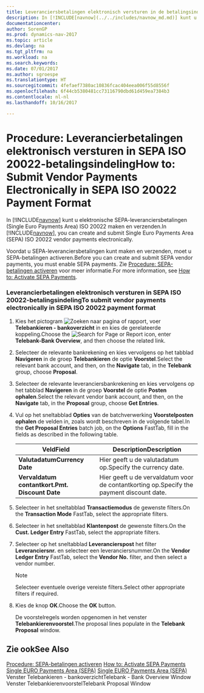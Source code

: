 ```yaml
---
title: Leveranciersbetalingen elektronisch versturen in de betalingsindeling SEPA ISO 20022
description: In [!INCLUDE[navnow](../../includes/navnow_md.md)] kunt u elektronische SEPA-leveranciersbetalingen (Single Euro Payments Area) ISO 20022 maken en verzenden.
documentationcenter: 
author: SorenGP
ms.prod: dynamics-nav-2017
ms.topic: article
ms.devlang: na
ms.tgt_pltfrm: na
ms.workload: na
ms.search.keywords: 
ms.date: 07/01/2017
ms.author: sgroespe
ms.translationtype: HT
ms.sourcegitcommit: 4fefaef7380ac10836fcac404eea006f55d8556f
ms.openlocfilehash: 6f44cb5380481cc73116790dbd61d459ea7384b3
ms.contentlocale: nl-nl
ms.lasthandoff: 10/16/2017

---
```

# <a name="how-to-submit-vendor-payments-electronically-in-sepa-iso-20022-payment-format"></a><span data-ttu-id="0491e-103">Procedure: Leverancierbetalingen elektronisch versturen in SEPA ISO 20022-betalingsindeling</span><span class="sxs-lookup"><span data-stu-id="0491e-103">How to: Submit Vendor Payments Electronically in SEPA ISO 20022 Payment Format</span></span>
<span data-ttu-id="0491e-104">In [!INCLUDE[navnow](../../includes/navnow_md.md)] kunt u elektronische SEPA-leveranciersbetalingen (Single Euro Payments Area) ISO 20022 maken en verzenden.</span><span class="sxs-lookup"><span data-stu-id="0491e-104">In [!INCLUDE[navnow](../../includes/navnow_md.md)], you can create and submit Single Euro Payments Area (SEPA) ISO 20022 vendor payments electronically.</span></span>  
  
 <span data-ttu-id="0491e-105">Voordat u SEPA-leveranciersbetalingen kunt maken en verzenden, moet u SEPA-betalingen activeren.</span><span class="sxs-lookup"><span data-stu-id="0491e-105">Before you can create and submit SEPA vendor payments, you must enable SEPA payments.</span></span> <span data-ttu-id="0491e-106">Zie [Procedure: SEPA-betalingen activeren](how-to-activate-sepa-payments.md) voor meer informatie.</span><span class="sxs-lookup"><span data-stu-id="0491e-106">For more information, see [How to: Activate SEPA Payments](how-to-activate-sepa-payments.md).</span></span>  
  
### <a name="to-submit-vendor-payments-electronically-in-sepa-iso-20022-payment-format"></a><span data-ttu-id="0491e-107">Leverancierbetalingen elektronisch versturen in SEPA ISO 20022-betalingsindeling</span><span class="sxs-lookup"><span data-stu-id="0491e-107">To submit vendor payments electronically in SEPA ISO 20022 payment format</span></span>  
  
1.  <span data-ttu-id="0491e-108">Kies het pictogram ![Zoeken naar pagina of rapport](media/ui-search/search_small.png "pictogram Zoeken naar pagina of rapport"), voer **Telebankieren - bankoverzicht** in en kies de gerelateerde koppeling.</span><span class="sxs-lookup"><span data-stu-id="0491e-108">Choose the ![Search for Page or Report](media/ui-search/search_small.png "Search for Page or Report icon") icon, enter **Telebank-Bank Overview**, and then choose the related link.</span></span>  
  
2.  <span data-ttu-id="0491e-109">Selecteer de relevante bankrekening en kies vervolgens op het tabblad **Navigeren** in de groep **Telebankieren** de optie **Voorstel**.</span><span class="sxs-lookup"><span data-stu-id="0491e-109">Select the relevant bank account, and then, on the **Navigate** tab, in the **Telebank** group, choose **Proposal**.</span></span>  
  
3.  <span data-ttu-id="0491e-110">Selecteer de relevante leveranciersbankrekening en kies vervolgens op het tabblad **Navigeren** in de groep **Voorstel** de optie **Posten ophalen**.</span><span class="sxs-lookup"><span data-stu-id="0491e-110">Select the relevant vendor bank account, and then, on the **Navigate** tab, in the **Proposal** group, choose **Get Entries**.</span></span>  
  
4.  <span data-ttu-id="0491e-111">Vul op het sneltabblad **Opties** van de batchverwerking **Voorstelposten ophalen** de velden in, zoals wordt beschreven in de volgende tabel.</span><span class="sxs-lookup"><span data-stu-id="0491e-111">In the **Get Proposal Entries** batch job, on the **Options** FastTab, fill in the fields as described in the following table.</span></span>  
  
    |<span data-ttu-id="0491e-112">Veld</span><span class="sxs-lookup"><span data-stu-id="0491e-112">Field</span></span>|<span data-ttu-id="0491e-113">Description</span><span class="sxs-lookup"><span data-stu-id="0491e-113">Description</span></span>|  
    |---------------------------------|---------------------------------------|  
    |<span data-ttu-id="0491e-114">**Valutadatum**</span><span class="sxs-lookup"><span data-stu-id="0491e-114">**Currency Date**</span></span>|<span data-ttu-id="0491e-115">Hier geeft u de valutadatum op.</span><span class="sxs-lookup"><span data-stu-id="0491e-115">Specify the currency date.</span></span>|  
    |<span data-ttu-id="0491e-116">**Vervaldatum contantkort.**</span><span class="sxs-lookup"><span data-stu-id="0491e-116">**Pmt. Discount Date**</span></span>|<span data-ttu-id="0491e-117">Hier geeft u de vervaldatum voor de contantkorting op.</span><span class="sxs-lookup"><span data-stu-id="0491e-117">Specify the payment discount date.</span></span>|  
  
5.  <span data-ttu-id="0491e-118">Selecteer in het sneltabblad **Transactiemodus** de gewenste filters.</span><span class="sxs-lookup"><span data-stu-id="0491e-118">On the **Transaction Mode** FastTab, select the appropriate filters.</span></span>  
  
6.  <span data-ttu-id="0491e-119">Selecteer in het sneltabblad **Klantenpost** de gewenste filters.</span><span class="sxs-lookup"><span data-stu-id="0491e-119">On the **Cust. Ledger Entry** FastTab, select the appropriate filters.</span></span>  
  
7.  <span data-ttu-id="0491e-120">Selecteer op het sneltabblad **Leverancierspost** het filter **Leveranciersnr.** en selecteer een leveranciersnummer.</span><span class="sxs-lookup"><span data-stu-id="0491e-120">On the **Vendor Ledger Entry** FastTab, select the **Vendor No.** filter, and then select a vendor number.</span></span>  
  
    > [!NOTE]  
    >  <span data-ttu-id="0491e-121">Selecteer eventuele overige vereiste filters.</span><span class="sxs-lookup"><span data-stu-id="0491e-121">Select other appropriate filters if required.</span></span>  
  
8.  <span data-ttu-id="0491e-122">Kies de knop **OK**.</span><span class="sxs-lookup"><span data-stu-id="0491e-122">Choose the **OK** button.</span></span>  
  
     <span data-ttu-id="0491e-123">De voorstelregels worden opgenomen in het venster **Telebankierenvoorstel**.</span><span class="sxs-lookup"><span data-stu-id="0491e-123">The proposal lines populate in the **Telebank Proposal** window.</span></span>  
  
## <a name="see-also"></a><span data-ttu-id="0491e-124">Zie ook</span><span class="sxs-lookup"><span data-stu-id="0491e-124">See Also</span></span>  
 <span data-ttu-id="0491e-125">[Procedure: SEPA-betalingen activeren](how-to-activate-sepa-payments.md) </span><span class="sxs-lookup"><span data-stu-id="0491e-125">[How to: Activate SEPA Payments](how-to-activate-sepa-payments.md) </span></span>  
 <span data-ttu-id="0491e-126">[Single EURO Payments Area (SEPA)](single-euro-payments-area-sepa-.md) </span><span class="sxs-lookup"><span data-stu-id="0491e-126">[Single EURO Payments Area (SEPA)](single-euro-payments-area-sepa-.md) </span></span>  
 <span data-ttu-id="0491e-127">Venster Telebankieren - bankoverzicht</span><span class="sxs-lookup"><span data-stu-id="0491e-127">Telebank - Bank Overview Window</span></span>   
 <span data-ttu-id="0491e-128">Venster Telebankierenvoorstel</span><span class="sxs-lookup"><span data-stu-id="0491e-128">Telebank Proposal Window</span></span>
